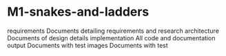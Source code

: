 # M1-snakes-and-ladders


  requirements    Documents detailing requirements and research
  architecture    Documents of design details
  implementation  All code and documentation
  output	         Documents with test
  images	         Documents with test
